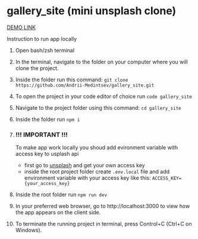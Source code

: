 # gallery_site (mini unsplash clone)

[DEMO LINK](https://gallery-site-d17d0y8gk-andriis-projects-15771f5f.vercel.app/)

Instruction to run app locally

1. Open bash/zsh terminal
2. In the terminal, navigate to the folder on your computer where you will clone the project.
3. Inside the folder run this command: `git clone https://github.com/Andrii-Medintsev/gallery_site.git`
4. To open the project in your code editor of choice run `code gallery_site`
5. Navigate to the project folder using this command: `cd gallery_site`
6. Inside the folder run `npm i`
7. ### !!! IMPORTANT !!!
   
   To make app work locally you shoud add evironment variable with access key to usplash api
    - first go to [unsplash](https://unsplash.com/documentation#public-authentication) and get your own access key
    - inside the root project folder create `.env.local` file and add environment variable with your access key like this: `ACCESS_KEY={your_access_key}`
9. Inside the root folder run `npm run dev`
10. In your preferred web browser, go to http://localhost:3000 to view how the app appears on the client side.
11. To terminate the running project in terminal, press Control+C (Ctrl+C on Windows).
